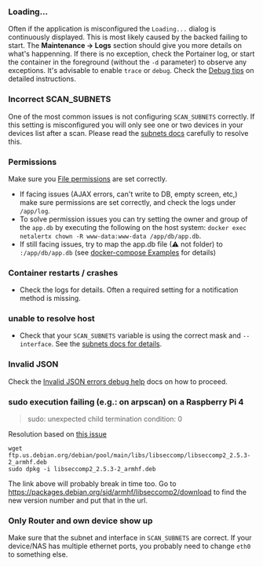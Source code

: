 ### Loading...

Often if the application is misconfigured the `Loading...` dialog is continuously displayed. This is most likely caused by the backed failing to start. The **Maintenance -> Logs** section should give you more details on what's happenning. If there is no exception, check the Portainer log, or start the container in the foreground (without the `-d` parameter) to observe any exceptions. It's advisable to enable `trace` or `debug`. Check the [Debug tips](./DEBUG_TIPS.md) on detailed instructions. 

### Incorrect SCAN_SUBNETS

One of the most common issues is not configuring `SCAN_SUBNETS` correctly. If this setting is misconfigured you will only see one or two devices in your devices list after a scan. Please read the [subnets docs](./SUBNETS.md) carefully to resolve this.

### Permissions

Make sure you [File permissions](./FILE_PERMISSIONS.md) are set correctly.

* If facing issues (AJAX errors, can't write to DB, empty screen, etc,) make sure permissions are set correctly, and check the logs under `/app/log`. 
* To solve permission issues you can try setting the owner and group of the `app.db` by executing the following on the host system: `docker exec netalertx chown -R www-data:www-data /app/db/app.db`. 
* If still facing issues, try to map the app.db file (⚠ not folder) to `:/app/db/app.db` (see [docker-compose Examples](https://github.com/jokob-sk/NetAlertX/blob/main/dockerfiles/README.md#-docker-composeyml-examples) for details)

### Container restarts / crashes

* Check the logs for details. Often a required setting for a notification method is missing. 

### unable to resolve host

* Check that your `SCAN_SUBNETS` variable is using the correct mask and `--interface`. See the [subnets docs for details](./SUBNETS.md).  

### Invalid JSON

Check the [Invalid JSON errors debug help](./DEBUG_INVALID_JSON.md) docs on how to proceed.

### sudo execution failing (e.g.: on arpscan) on a Raspberry Pi 4 

> sudo: unexpected child termination condition: 0

Resolution based on [this issue](https://github.com/linuxserver/docker-papermerge/issues/4#issuecomment-1003657581)

```
wget ftp.us.debian.org/debian/pool/main/libs/libseccomp/libseccomp2_2.5.3-2_armhf.deb
sudo dpkg -i libseccomp2_2.5.3-2_armhf.deb
```

The link above will probably break in time too. Go to https://packages.debian.org/sid/armhf/libseccomp2/download to find the new version number and put that in the url.

### Only Router and own device show up

Make sure that the subnet and interface in `SCAN_SUBNETS` are correct. If your device/NAS has multiple ethernet ports, you probably need to change `eth0` to something else.